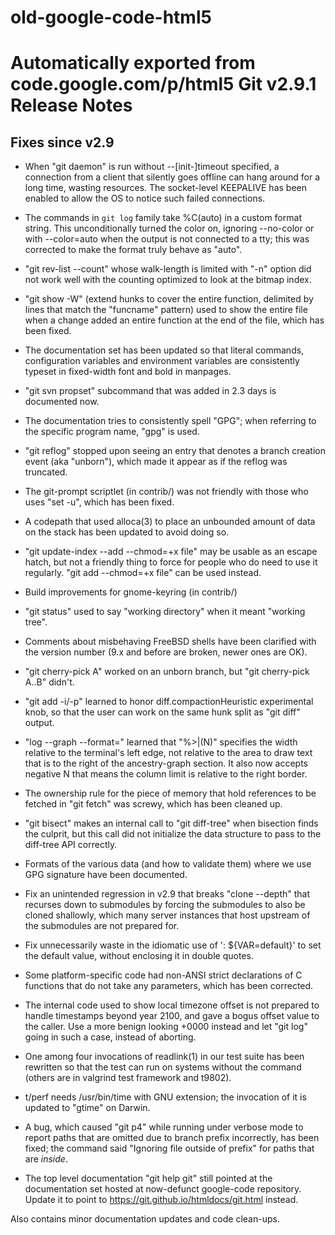 # old-google-code-html5
Automatically exported from code.google.com/p/html5
Git v2.9.1 Release Notes
========================

Fixes since v2.9
----------------

 * When "git daemon" is run without --[init-]timeout specified, a
   connection from a client that silently goes offline can hang around
   for a long time, wasting resources.  The socket-level KEEPALIVE has
   been enabled to allow the OS to notice such failed connections.

 * The commands in `git log` family take %C(auto) in a custom format
   string.  This unconditionally turned the color on, ignoring
   --no-color or with --color=auto when the output is not connected to
   a tty; this was corrected to make the format truly behave as
   "auto".

 * "git rev-list --count" whose walk-length is limited with "-n"
   option did not work well with the counting optimized to look at the
   bitmap index.

 * "git show -W" (extend hunks to cover the entire function, delimited
   by lines that match the "funcname" pattern) used to show the entire
   file when a change added an entire function at the end of the file,
   which has been fixed.

 * The documentation set has been updated so that literal commands,
   configuration variables and environment variables are consistently
   typeset in fixed-width font and bold in manpages.

 * "git svn propset" subcommand that was added in 2.3 days is
   documented now.

 * The documentation tries to consistently spell "GPG"; when
   referring to the specific program name, "gpg" is used.

 * "git reflog" stopped upon seeing an entry that denotes a branch
   creation event (aka "unborn"), which made it appear as if the
   reflog was truncated.

 * The git-prompt scriptlet (in contrib/) was not friendly with those
   who uses "set -u", which has been fixed.

 * A codepath that used alloca(3) to place an unbounded amount of data
   on the stack has been updated to avoid doing so.

 * "git update-index --add --chmod=+x file" may be usable as an escape
   hatch, but not a friendly thing to force for people who do need to
   use it regularly.  "git add --chmod=+x file" can be used instead.

 * Build improvements for gnome-keyring (in contrib/)

 * "git status" used to say "working directory" when it meant "working
   tree".

 * Comments about misbehaving FreeBSD shells have been clarified with
   the version number (9.x and before are broken, newer ones are OK).

 * "git cherry-pick A" worked on an unborn branch, but "git
   cherry-pick A..B" didn't.

 * "git add -i/-p" learned to honor diff.compactionHeuristic
   experimental knob, so that the user can work on the same hunk split
   as "git diff" output.

 * "log --graph --format=" learned that "%>|(N)" specifies the width
   relative to the terminal's left edge, not relative to the area to
   draw text that is to the right of the ancestry-graph section.  It
   also now accepts negative N that means the column limit is relative
   to the right border.

 * The ownership rule for the piece of memory that hold references to
   be fetched in "git fetch" was screwy, which has been cleaned up.

 * "git bisect" makes an internal call to "git diff-tree" when
   bisection finds the culprit, but this call did not initialize the
   data structure to pass to the diff-tree API correctly.

 * Formats of the various data (and how to validate them) where we use
   GPG signature have been documented.

 * Fix an unintended regression in v2.9 that breaks "clone --depth"
   that recurses down to submodules by forcing the submodules to also
   be cloned shallowly, which many server instances that host upstream
   of the submodules are not prepared for.

 * Fix unnecessarily waste in the idiomatic use of ': ${VAR=default}'
   to set the default value, without enclosing it in double quotes.

 * Some platform-specific code had non-ANSI strict declarations of C
   functions that do not take any parameters, which has been
   corrected.

 * The internal code used to show local timezone offset is not
   prepared to handle timestamps beyond year 2100, and gave a
   bogus offset value to the caller.  Use a more benign looking
   +0000 instead and let "git log" going in such a case, instead
   of aborting.

 * One among four invocations of readlink(1) in our test suite has
   been rewritten so that the test can run on systems without the
   command (others are in valgrind test framework and t9802).

 * t/perf needs /usr/bin/time with GNU extension; the invocation of it
   is updated to "gtime" on Darwin.

 * A bug, which caused "git p4" while running under verbose mode to
   report paths that are omitted due to branch prefix incorrectly, has
   been fixed; the command said "Ignoring file outside of prefix" for
   paths that are _inside_.

 * The top level documentation "git help git" still pointed at the
   documentation set hosted at now-defunct google-code repository.
   Update it to point to https://git.github.io/htmldocs/git.html
   instead.

Also contains minor documentation updates and code clean-ups.
